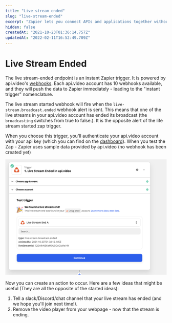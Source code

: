 ```yaml
---
title: "Live stream ended"
slug: "live-stream-ended"
excerpt: "Zapier lets you connect APIs and applications together without coding. The live stream ended Zapier trigger fires when an api.video live stream ends."
hidden: false
createdAt: "2021-10-23T01:36:14.757Z"
updatedAt: "2022-02-11T16:52:49.709Z"
---
```

Live Stream Ended
=================

The live stream-ended endpoint is an instant Zapier trigger. It is powered by api.video's [webhooks](/reference/api/Webhooks#list-all-webhooks). Each api.video account has 10 webhooks available, and they will push the data to Zapier immediately - leading to the "instant trigger" nomenclature.

The live stream started webhook will fire when the `live-stream.broadcast.ended` webhook alert is sent. This means that one of the live streams in your api.video account has ended its broadcast (the `broadcasting` switches from true to false.). It is the opposite alert of the life stream started zap trigger.

When you choose this trigger, you'll authenticate your api.video account with your api key (which you can find on the [dashboard](https://my.api.video)). When you test the Zap - Zapier uses sample data provided by api.video (no webhook has been created yet)

![Imported Image](/_assets/Screenshot%202021-10-22%20at%2021.38.17.png)

Now you can create an action to occur. Here are a few ideas that might be useful (They are all the opposite of the started ideas):

1. Tell a slack/Discord/chat channel that your live stream has ended (and we hope you'll join next time!).
2. Remove the video player from your webpage - now that the stream is ending.
